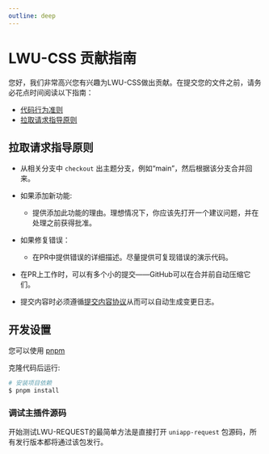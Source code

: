 ```yaml
---
outline: deep
---
```

# LWU-CSS 贡献指南

您好，我们非常高兴您有兴趣为LWU-CSS做出贡献。在提交您的文件之前，请务必花点时间阅读以下指南：

- [代码行为准则](./code-of-conduct.md)
- [拉取请求指导原则](#拉取请求指导原则)

## 拉取请求指导原则

- 从相关分支中 `checkout` 出主题分支，例如“main”，然后根据该分支合并回来。

- 如果添加新功能:

  - 提供添加此功能的理由。理想情况下，你应该先打开一个建议问题，并在处理之前获得批准。

- 如果修复错误：

  - 在PR中提供错误的详细描述。尽量提供可复现错误的演示代码。

- 在PR上工作时，可以有多个小的提交——GitHub可以在合并前自动压缩它们。

- 提交内容时必须遵循[提交内容协议](./commit-convention.md)从而可以自动生成变更日志。

## 开发设置

您可以使用 [pnpm](https://pnpm.io)

克隆代码后运行:

```sh
# 安装项目依赖
$ pnpm install
```

### 调试主插件源码

开始测试LWU-REQUEST的最简单方法是直接打开 `uniapp-request` 包源码，所有发行版本都将通过该包发行。